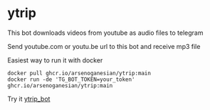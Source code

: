 # ytrip
This bot downloads videos from youtube as audio files to telegram

Send youtube.com or youtu.be url to this bot and receive mp3 file

Easiest way to run it with docker
```
docker pull ghcr.io/arsenoganesian/ytrip:main
docker run -de 'TG_BOT_TOKEN=your_token' ghcr.io/arsenoganesian/ytrip:main
```
Try it [ytrip_bot](https://t.me/ytrip_bot)
